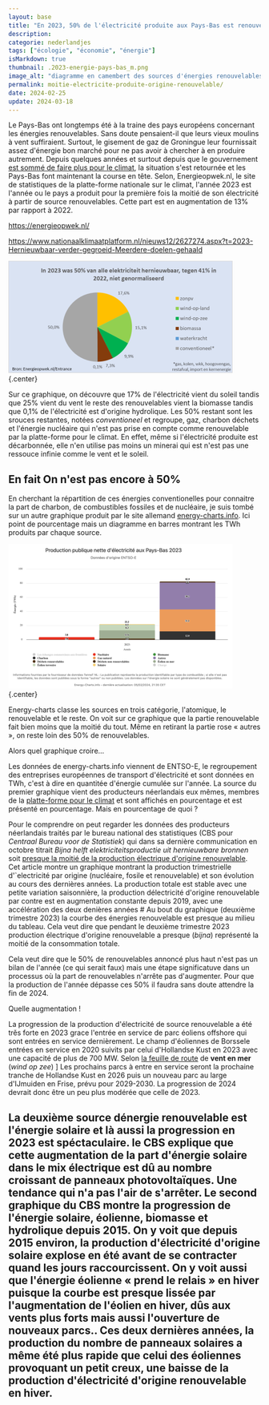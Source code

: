 ```yaml
---
layout: base
title: "En 2023, 50% de l'électricité produite aux Pays-Bas est renouvelable"
description: 
categorie: nederlandjes
tags: ["écologie", "économie", "énergie"]
isMarkdown: true
thumbnail: .2023-energie-pays-bas_m.png
image_alt: "diagramme en camembert des sources d'énergies renouvelables pour l'année 2023"
permalink: moitie-electricite-produite-origine-renouvelable/
date: 2024-02-25
update: 2024-03-18
---
```




Le Pays-Bas ont longtemps été à la traine des pays européens concernant les énergies renouvelables. Sans doute pensaient-il que leurs vieux moulins à vent suffiraient. Surtout, le gisement de gaz de Groningue leur fournissait assez d'énergie bon marché pour ne pas avoir à chercher à en produire autrement. Depuis quelques années et surtout depuis que le gouvernement [est sommé de faire plus pour le climat](/le-gouvernement-doit-proteger-les-gens), la situation s'est retournée et les Pays-Bas font maintenant la course en tête. Selon, Energieopwek.nl, le site de statistiques de la platte-forme nationale sur le climat, l'année 2023 est l'année ou le pays a produit pour la première fois la moitié de son électricité à partir de source renouvelables. Cette part est en augmentation de 13% par rapport à 2022.

https://energieopwek.nl/

https://www.nationaalklimaatplatform.nl/nieuws12/2627274.aspx?t=2023-Hernieuwbaar-verder-gegroeid-Meerdere-doelen-gehaald


![diagramme en camembert des sources d'énergies renouvelables pour l'année 2023](.2023-energie-pays-bas_m.png){.center}

Sur ce graphique, on découvre que 17% de l'électricité vient du soleil tandis que 25% vient du vent le reste des renouvelables vient la biomasse tandis que 0,1% de l'électricité est d'origine hydrolique. Les 50% restant sont les srouces restantes, notées *conventioneel* et regroupe, gaz, charbon déchets et l'énergie nucléaire qui n'est pas prise en compte comme renouvelable par la platte-forme pour le climat. En effet, même si l'électricité produite est décarbonnée, elle n'en utilise pas moins un minerai qui est n'est pas une ressouce infinie comme le vent et le soleil.

## En fait On n'est pas encore à 50%

En cherchant la répartition de ces énergies conventionelles pour connaitre la part de charbon, de combustibles fossiles et de nucléaire, je suis tombé sur un autre graphique produit par le site allemand [energy-charts.info](https://energy-charts.info/charts/energy/chart.htm?l=fr&c=NL&interval=year&year=2023&source=public). Ici point de pourcentage mais un diagramme en barres montrant les TWh produits par chaque source.

![production publique nette d'electricite aux paysbas 2023](.production-publique-nette-delectricite-paysbas-2023_m.png){.center}

Energy-charts classe les sources en trois catégorie, l'atomique, le renouvelable et le reste. On voit sur ce graphique que la partie renouvelable fait bien moins que la moitié du tout. Même en retirant la partie rose « autres », on reste loin des 50% de renouvelables.

Alors quel graphique croire… 

Les données de energy-charts.info viennent de ENTSO-E, le regroupement des entreprises européennes de transport d'électricité et sont données en TWh, c'est à dire en quantitée d'énergie cumulée sur l'année. La source du premier graphique vient des producteurs néerlandais eux mêmes, membres de la [platte-forme pour le climat](https://energieopwek.nl/#nationaal-klimaat-platform) et sont affichés en pourcentage et est présenté en pourcentage. Mais en pourcentage de quoi ?

Pour le comprendre on peut regarder les données des producteurs néerlandais traités par le bureau national des statistiques (CBS pour *Centraal Bureau voor de Statistiek*) qui dans sa dernière communication en octobre titrait *Bijna helft elektriciteitsproductie uit hernieuwbare bronnen* soit [presque la moitié de la production électrique d'origine renouvelable](https://www.cbs.nl/nl-nl/nieuws/2023/38/bijna-helft-elektriciteitsproductie-uit-hernieuwbare-bronnen). Cet article montre un graphique montrant la production trimestrielle d'`electricité par origine (nucléaire, fosile et renouvelable) et son évolution au cours des dernières années. La production totale est stable avec une petite variation saisonnière, la production délectricité d'origine renouvelable par contre est en augmentation constante depuis 2019, avec une accélération des deux denières années # Au bout du graphique (deuxième trimestre 2023) la courbe des énergies renouvelable est presque au milieu du tableau. Cela veut dire que pendant le deuxième trimestre 2023 production électrique d'origine renouvelable a presque (*bijna*) représenté la moitié de la consommation totale.

Cela veut dire que le 50% de renouvelables annoncé plus haut n'est pas un bilan de l'année (ce qui serait faux) mais une étape significatuve dans un processus où la part de renouvelables n'arrête pas d'augmenter. Pour que la production de l'année dépasse ces 50% il faudra sans doute attendre la fin de 2024.

Quelle augmentation !

La progression de la production d'électricité de source renouvelable a été trěs forte en 2023 grace  l'entrée en service de parc éoliens offshore qui sont entrées en service dernièrement. Le champ d'éoliennes de Borssele entrées en service en 2020 suivits par celui d'Hollandse Kust en 2023 avec une capacité de plus de 700 MW. Selon [la feuille de route](https://windopzee.nl/onderwerpen/wind-zee/viering-routekaart-2023/) de **vent en mer** (*wind op zee*) ] Les prochains parcs à entre en service seront la prochaine tranche de Hollandse Kust en 2026 puis un nouveau parc au large d'IJmuiden en Frise, prévu pour 2029-2030. La progression de 2024 devrait donc être un peu plus modérée que celle de 2023.

La deuxième source dénergie renouvelable est l'énergie solaire et là aussi la progression en 2023 est spéctaculaire. le CBS explique que cette augmentation de la part d'énergie solaire dans le mix électrique est dû au nombre croissant de panneaux photovoltaïques. Une tendance qui n'a pas l'air de s'arrêter. Le second graphique du CBS montre la progression de l'énergie solaire, éolienne, biomasse et hydrolique depuis 2015. On y voit que depuis 2015 environ, la production d'électricité d'origine solaire explose en été avant de se contracter quand les jours raccourcissent. On y voit aussi que l'énergie éolienne « prend le relais » en hiver puisque la courbe est presque lissée par l'augmentation de l'éolien en hiver, dûs aux vents plus forts mais aussi  l'ouverture de nouveaux parcs.. Ces deux dernières années, la production du nombre de panneaux solaires a même été plus rapide que celui des éoliennes provoquant un petit creux, une baisse de la production d'électricité d'origine renouvelable en hiver.
---
<!-- post notes:
https://www.entsoe.eu/about/inside-entsoe/objectives/ 
https://www.businessinsider.nl/40-procent-energie-hernieuwbaar-2022-zonnepanelen-windenergie/ 
carte des cables electriques vers les windfarms
https://windopzee.nl/publish/pages/225578/720px/woz_variant_windenergie-op-zee-met-netten-op-zee_v4_nl.jpg 
production d'éléctricité offshore file:///home/alix/Downloads/-digital-dutch-offshore-wind-market-report_21092023.pdf 

https://www.cbs.nl/nl-nl/nieuws/2023/38/bijna-helft-elektriciteitsproductie-uit-hernieuwbare-bronnen
--->
